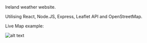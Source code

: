 Ireland weather website.

Utilising React, Node.JS, Express, Leaflet API and OpenStreetMap.

Live Map example:

![alt text](https://github.com/[username]/[reponame]/blob/[branch]/image.jpg](https://github.com/Jamie404/reactweatherapi/blob/main/public/exampleMap.JPG)https://github.com/Jamie404/reactweatherapi/blob/main/public/exampleMap.JPG?raw=true)

